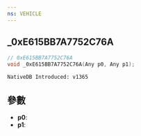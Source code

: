```yaml
---
ns: VEHICLE
---
```

## _0xE615BB7A7752C76A

```c
// 0xE615BB7A7752C76A
void _0xE615BB7A7752C76A(Any p0, Any p1);
```

```
NativeDB Introduced: v1365
```

## 參數
* **p0**:
* **p1**:
